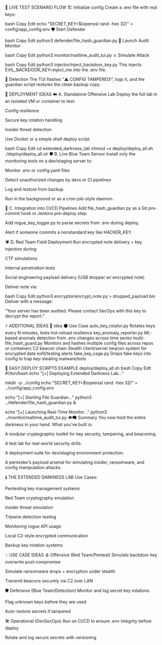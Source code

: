 🧪 LIVE TEST SCENARIO FLOW
🏗️ Initialize config
Create a .env file with real keys:

bash
Copy
Edit
echo "SECRET_KEY=$(openssl rand -hex 32)" > config/app_config.env
🛡️ Start Defender

bash
Copy
Edit
python3 defender/file_hash_guardian.py
🧪 Launch Audit Monitor

bash
Copy
Edit
python3 monitor/realtime_audit_tui.py
⚔️ Simulate Attack

bash
Copy
Edit
python3 injector/inject_backdoor_key.py
This injects EVIL_BACKDOOR_KEY=inject_me into the .env file.

🧬 Detection
The TUI flashes “⚠️ CONFIG TAMPERED!”, logs it, and the guardian script restores the clean backup copy.

🚀 DEPLOYMENT IDEAS
☁️ A. Standalone Offensive Lab
Deploy the full lab in an isolated VM or container to test:

Config resilience

Secure key rotation handling

Insider threat detection

Use Docker or a simple shell deploy script.

bash
Copy
Edit
cd extended_darkness_lab
chmod +x deploy/deploy_all.sh
./deploy/deploy_all.sh
🛡️ B. Live Blue Team Sensor
Install only the monitoring tools on a dev/staging server to:

Monitor .env or config.yaml files

Detect unauthorized changes by devs or CI pipelines

Log and restore from backup

Run in the background or as a cron-job-style daemon.

🧥 C. Integration into CI/CD Pipelines
Add file_hash_guardian.py as a Git pre-commit hook or Jenkins pre-deploy step.

Add rogue_key_logger.py to parse secrets from .env during deploy.

Alert if someone commits a nonstandard key like HACKER_KEY.

🕷️ D. Red Team Field Deployment
Run encrypted note delivery + key injection during:

CTF simulations

Internal penetration tests

Social engineering payload delivery (USB dropper w/ encrypted note)

Deliver note via:

bash
Copy
Edit
python3 encryptor/encrypt_note.py > dropped_payload.bin
Deliver with a message:

“Your server has been audited. Please contact SecOps with this key to decrypt the report.”

⚡ ADDITIONAL IDEAS
🧪 Idea	🌑 Use Case
auto_key_rotator.py	Rotates keys every N minutes, tests hot-reload resilience
key_anomaly_reporter.py	ML-based anomaly detection from .env changes across time series
multi-file_hash_guard.py	Monitors and hashes multiple config files across repos or containers
C2 beacon chain	Stealth client/server beacon system for encrypted data exfil/testing alerts
fake_key_cage.py	Drops fake keys into config to trap key-stealing malware/bots

🧰 EASY DEPLOY SCRIPTS EXAMPLE
deploy/deploy_all.sh
bash
Copy
Edit
#!/bin/bash
echo "[+] Deploying Extended Darkness Lab..."

mkdir -p ../config
echo "SECRET_KEY=$(openssl rand -hex 32)" > ../config/app_config.env

echo "[+] Starting File Guardian..."
python3 ../defender/file_hash_guardian.py &

echo "[+] Launching Real-Time Monitor..."
python3 ../monitor/realtime_audit_tui.py
👁️‍🗨️ Summary
You now hold the entire darkness in your hand. What you’ve built is:

A modular cryptographic toolkit for key security, tampering, and beaconing.

A test lab for real-world security drills.

A deployment suite for dev/staging environment protection.

A pentester’s payload arsenal for simulating insider, ransomware, and config manipulation attacks.

🕯️ THE EXTENDED DARKNESS LAB
Use Cases:

Pentesting key management systems

Red Team cryptography emulation

Insider threat simulation

Tripwire detection testing

Monitoring rogue API usage

Local C2-style encrypted communication

Backup key rotation systems

💡 USE CASE IDEAS
🩸 Offensive (Red Team/Pentest)
Simulate backdoor key overwrite post-compromise

Simulate ransomware drops + encryption under stealth

Transmit beacons securely via C2 over LAN

🛡️ Defensive (Blue Team/Detection)
Monitor and log secret key rotations

Flag unknown keys before they are used

Auto-restore secrets if tampered

🛠️ Operational (DevSecOps)
Run on CI/CD to ensure .env integrity before deploy

Rotate and log secure secrets with versioning
